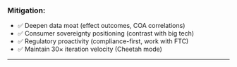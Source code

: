 ### **Mitigation:**

- ✅ Deepen data moat (effect outcomes, COA correlations)
- ✅ Consumer sovereignty positioning (contrast with big tech)
- ✅ Regulatory proactivity (compliance-first, work with FTC)
- ✅ Maintain 30× iteration velocity (Cheetah mode)

---
